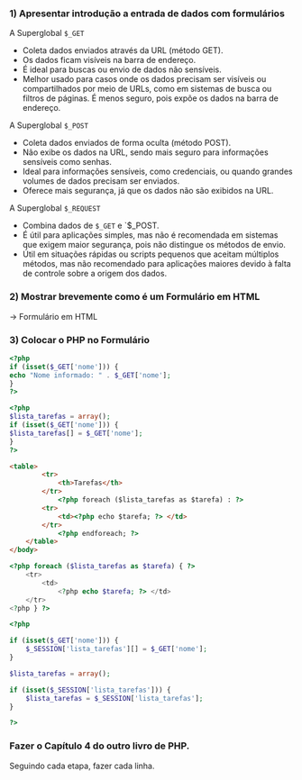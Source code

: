 
### 1) Apresentar introdução a entrada de dados com formulários

A Superglobal `$_GET`
- Coleta dados enviados através da URL (método GET).
- Os dados ficam visíveis na barra de endereço.
- É ideal para buscas ou envio de dados não sensíveis.
- Melhor usado para casos onde os dados precisam ser visíveis ou compartilhados por meio de URLs, como em sistemas de busca ou filtros de páginas. É menos seguro, pois expõe os dados na barra de endereço.

A Superglobal `$_POST`
- Coleta dados enviados de forma oculta (método POST).
- Não exibe os dados na URL, sendo mais seguro para informações sensíveis como senhas.
- Ideal para informações sensíveis, como credenciais, ou quando grandes volumes de dados precisam ser enviados. 
- Oferece mais segurança, já que os dados não são exibidos na URL.

A Superglobal `$_REQUEST`
- Combina dados de `$_GET` e `$_POST.
- É útil para aplicações simples, mas não é recomendada em sistemas que exigem maior segurança, pois não distingue os métodos de envio.
- Útil em situações rápidas ou scripts pequenos que aceitam múltiplos métodos, mas não recomendado para aplicações maiores devido à falta de controle sobre a origem dos dados.

### 2) Mostrar brevemente como é um Formulário em HTML

-> Formulário em HTML

### 3) Colocar o PHP no Formulário

```php
<?php
if (isset($_GET['nome'])) {
echo "Nome informado: " . $_GET['nome'];
}
?>
```

```php
<?php
$lista_tarefas = array();
if (isset($_GET['nome'])) {
$lista_tarefas[] = $_GET['nome'];
}
?>
```

```html
<table>
		<tr>
			<th>Tarefas</th>
		</tr>
			<?php foreach ($lista_tarefas as $tarefa) : ?>
		<tr>
			<td><?php echo $tarefa; ?> </td>
		</tr>
			<?php endforeach; ?>
	</table>
</body>
```


```php
<?php foreach ($lista_tarefas as $tarefa) { ?>
	<tr>
		<td>
			<?php echo $tarefa; ?> </td>
	</tr>
<?php } ?>
```

```php
<?php

if (isset($_GET['nome'])) {
	$_SESSION['lista_tarefas'][] = $_GET['nome'];
}

$lista_tarefas = array();

if (isset($_SESSION['lista_tarefas'])) {
	$lista_tarefas = $_SESSION['lista_tarefas'];
}

?>
```

### Fazer o Capítulo 4 do outro livro de PHP.
Seguindo cada etapa, fazer cada linha.